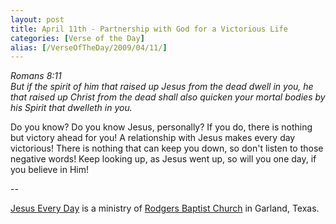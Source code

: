 ```yaml
---
layout: post
title: April 11th - Partnership with God for a Victorious Life
categories: [Verse of the Day]
alias: [/VerseOfTheDay/2009/04/11/]
---
```


_Romans 8:11  
But if the spirit of him that raised up Jesus from the dead dwell in
you, he that raised up Christ from the dead shall also quicken your
mortal bodies by his Spirit that dwelleth in you._

Do you know? Do you know Jesus, personally? If you do, there is
nothing but victory ahead for you! A relationship with Jesus makes
every day victorious! There is nothing that can keep you down, so
don't listen to those negative words! Keep looking up, as Jesus went
up, so will you one day, if you believe in Him!

 --

<a href=http://jesuseveryday.net>Jesus Every Day</a> is a ministry of <a href=http://rodgersbaptist.net>Rodgers Baptist Church</a> in Garland, Texas.
